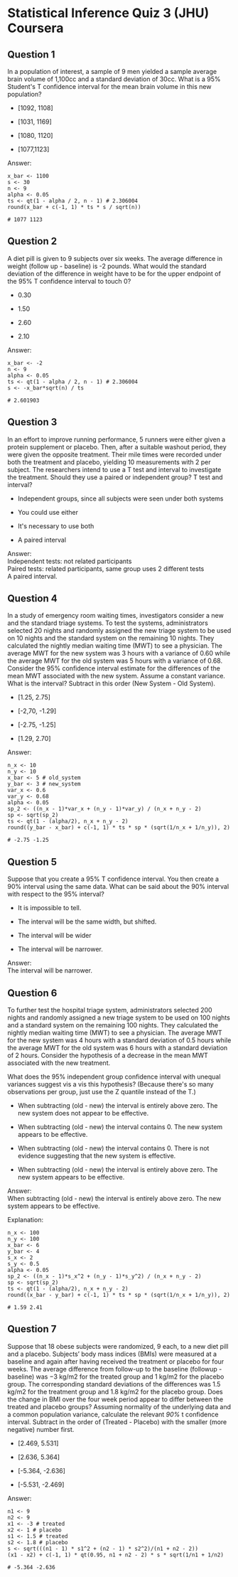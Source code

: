 # Statistical Inference Quiz 3 (JHU) Coursera

Question 1
----------
In a population of interest, a sample of 9 men yielded a sample average brain volume of 1,100cc and a standard deviation of 30cc. What is a 95% Student's T confidence interval for the mean brain volume in this new population?

* [1092, 1108]

* [1031, 1169]

* [1080, 1120]

* [1077,1123]

Answer: </br>

```{r}
x_bar <- 1100
s <- 30
n <- 9
alpha <- 0.05
ts <- qt(1 - alpha / 2, n - 1) # 2.306004
round(x_bar + c(-1, 1) * ts * s / sqrt(n))
```

```{r}
# 1077 1123
```

Question 2
----------
A diet pill is given to 9 subjects over six weeks. The average difference in weight (follow up - baseline) is -2 pounds. What would the standard deviation of the difference in weight have to be for the upper endpoint of the 95% T confidence interval to touch 0?

* 0.30

* 1.50

* 2.60

* 2.10

Answer: </br>
```{r}
x_bar <- -2
n <- 9
alpha <- 0.05
ts <- qt(1 - alpha / 2, n - 1) # 2.306004
s <- -x_bar*sqrt(n) / ts
```

```{r}
# 2.601903
```

Question 3
----------
In an effort to improve running performance, 5 runners were either given a protein supplement or placebo. Then, after a suitable washout period, they were given the opposite treatment. Their mile times were recorded under both the treatment and placebo, yielding 10 measurements with 2 per subject. The researchers intend to use a T test and interval to investigate the treatment. Should they use a paired or independent group? T test and interval?

* Independent groups, since all subjects were seen under both systems

* You could use either

* It's necessary to use both

* A paired interval

Answer: </br>
Independent tests: not related participants </br>
Paired tests: related participants, same group uses 2 different tests </br>
A paired interval. </br>

Question 4
----------
In a study of emergency room waiting times, investigators consider a new and the standard triage systems. To test the systems, administrators selected 20 nights and randomly assigned the new triage system to be used on 10 nights and the standard system on the remaining 10 nights. They calculated the nightly median waiting time (MWT) to see a physician. The average MWT for the new system was 3 hours with a variance of 0.60 while the average MWT for the old system was 5 hours with a variance of 0.68. Consider the 95% confidence interval estimate for the differences of the mean MWT associated with the new system. Assume a constant variance. What is the interval? Subtract in this order (New System - Old System).

* [1.25, 2.75]

* [-2,70, -1.29]

* [-2.75, -1.25]

* [1.29, 2.70]

Answer: </br>
```{r}
n_x <- 10 
n_y <- 10
x_bar <- 5 # old_system
y_bar <- 3 # new_system
var_x <- 0.6
var_y <- 0.68
alpha <- 0.05
sp_2 <- ((n_x - 1)*var_x + (n_y - 1)*var_y) / (n_x + n_y - 2)
sp <- sqrt(sp_2)
ts <- qt(1 - (alpha/2), n_x + n_y - 2)
round((y_bar - x_bar) + c(-1, 1) * ts * sp * (sqrt(1/n_x + 1/n_y)), 2) 
```

```{r}
# -2.75 -1.25
```

Question 5
----------
Suppose that you create a 95% T confidence interval. You then create a 90% interval using the same data. What can be said about the 90% interval with respect to the 95% interval?

* It is impossible to tell.

* The interval will be the same width, but shifted.

* The interval will be wider

* The interval will be narrower.

Answer: </br>
The interval will be narrower.

Question 6
----------
To further test the hospital triage system, administrators selected 200 nights and randomly assigned a new triage system to be used on 100 nights and a standard system on the remaining 100 nights. They calculated the nightly median waiting time (MWT) to see a physician. The average MWT for the new system was 4 hours with a standard deviation of 0.5 hours while the average MWT for the old system was 6 hours with a standard deviation of 2 hours. Consider the hypothesis of a decrease in the mean MWT associated with the new treatment.

What does the 95% independent group confidence interval with unequal variances suggest vis a vis this hypothesis? (Because there's so many observations per group, just use the Z quantile instead of the T.)

* When subtracting (old - new) the interval is entirely above zero. The new system does not appear to be effective.

* When subtracting (old - new) the interval contains 0. The new system appears to be effective.

* When subtracting (old - new) the interval contains 0. There is not evidence suggesting that the new system is effective.

* When subtracting (old - new) the interval is entirely above zero. The new system appears to be effective.

Answer: </br>
When subtracting (old - new) the interval is entirely above zero. The new system appears to be effective.

Explanation: 

```{r}
n_x <- 100
n_y <- 100
x_bar <- 6
y_bar <- 4
s_x <- 2
s_y <- 0.5
alpha <- 0.05
sp_2 <- ((n_x - 1)*s_x^2 + (n_y - 1)*s_y^2) / (n_x + n_y - 2)
sp <- sqrt(sp_2)
ts <- qt(1 - (alpha/2), n_x + n_y - 2)
round((x_bar - y_bar) + c(-1, 1) * ts * sp * (sqrt(1/n_x + 1/n_y)), 2) 
```

```{r}
# 1.59 2.41
```

Question 7
----------
Suppose that 18 obese subjects were randomized, 9 each, to a new diet pill and a placebo. Subjects’ body mass indices (BMIs) were measured at a baseline and again after having received the treatment or placebo for four weeks. The average difference from follow-up to the baseline (followup - baseline) was −3 kg/m2 for the treated group and 1 kg/m2 for the placebo group. The corresponding standard deviations of the differences was 1.5 kg/m2 for the treatment group and 1.8 kg/m2 for the placebo group. Does the change in BMI over the four week period appear to differ between the treated and placebo groups? Assuming normality of the underlying data and a common population variance, calculate the relevant *90%* t confidence interval. Subtract in the order of (Treated - Placebo) with the smaller (more negative) number first.

* [2.469, 5.531]

* [2.636, 5.364]

* [-5.364, -2.636]

* [-5.531, -2.469]

Answer: </br>

```{r}
n1 <- 9
n2 <- 9
x1 <- -3 # treated
x2 <- 1 # placebo
s1 <- 1.5 # treated
s2 <- 1.8 # placebo
s <- sqrt(((n1 - 1) * s1^2 + (n2 - 1) * s2^2)/(n1 + n2 - 2))
(x1 - x2) + c(-1, 1) * qt(0.95, n1 + n2 - 2) * s * sqrt(1/n1 + 1/n2)
```

```{r}
# -5.364 -2.636
```
